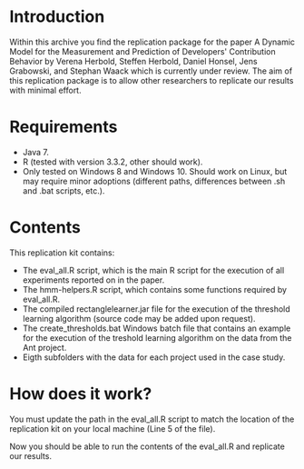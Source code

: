 Introduction
============
Within this archive you find the replication package for the paper A Dynamic Model for the Measurement and Prediction of Developers' Contribution Behavior by Verena Herbold, Steffen Herbold, Daniel Honsel, Jens Grabowski, and Stephan Waack which is currently under review. The aim of this replication package is to allow other researchers to replicate our results with minimal effort. 

Requirements
============
- Java 7.
- R (tested with version 3.3.2, other should work). 
- Only tested on Windows 8 and Windows 10. Should work on Linux, but may require minor adoptions (different paths, differences between .sh and .bat scripts, etc.). 

Contents
========
This replication kit contains:
- The eval_all.R script, which is the main R script for the execution of all experiments reported on in the paper.
- The hmm-helpers.R script, which contains some functions required by eval_all.R. 
- The compiled rectanglelearner.jar file for the execution of the threshold learning algorithm (source code may be added upon request). 
- The create_thresholds.bat Windows batch file that contains an example for the execution of the treshold learning algorithm on the data from the Ant project. 
- Eigth subfolders with the data for each project used in the case study. 

How does it work?
=================
You must update the path in the eval_all.R script to match the location of the replication kit on your local machine (Line 5 of the file). 

Now you should be able to run the contents of the eval_all.R and replicate our results.
